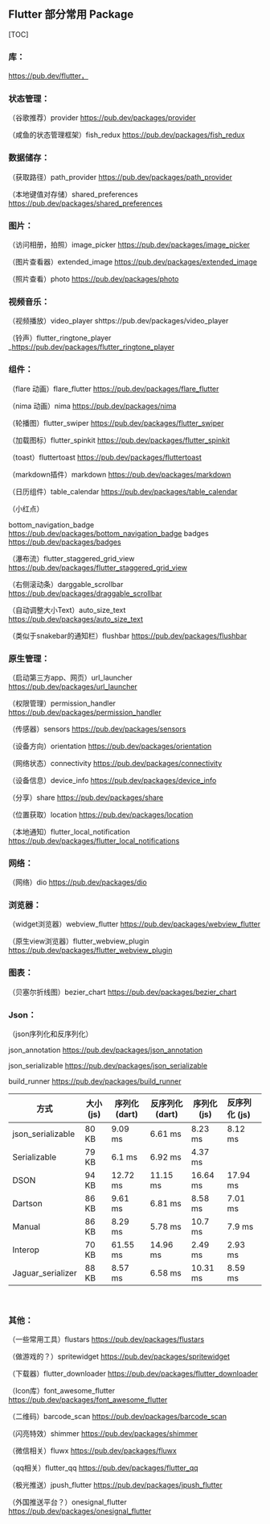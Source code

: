 ## Flutter 部分常用 Package

[TOC]



### 库：

https://pub.dev/flutter，



### 状态管理：

（谷歌推荐）provider https://pub.dev/packages/provider

（咸鱼的状态管理框架）fish_redux https://pub.dev/packages/fish_redux



### 数据储存：

（获取路径）path_provider https://pub.dev/packages/path_provider

（本地键值对存储）shared_preferences https://pub.dev/packages/shared_preferences



### 图片：

（访问相册，拍照）image_picker https://pub.dev/packages/image_picker

（图片查看器）extended_image https://pub.dev/packages/extended_image

（照片查看）photo https://pub.dev/packages/photo



### 视频音乐：
（视频播放）video_player shttps://pub.dev/packages/video_player

（铃声）flutter_ringtone_player _https://pub.dev/packages/flutter_ringtone_player



### 组件：

（flare 动画）flare_flutter https://pub.dev/packages/flare_flutter

（nima 动画）nima https://pub.dev/packages/nima

（轮播图）flutter_swiper https://pub.dev/packages/flutter_swiper

（加载图标）flutter_spinkit https://pub.dev/packages/flutter_spinkit

（toast）fluttertoast  https://pub.dev/packages/fluttertoast

（markdown插件）markdown https://pub.dev/packages/markdown

（日历组件）table_calendar https://pub.dev/packages/table_calendar

（小红点）

  bottom_navigation_badge https://pub.dev/packages/bottom_navigation_badge
  badges https://pub.dev/packages/badges

（瀑布流）flutter_staggered_grid_view https://pub.dev/packages/flutter_staggered_grid_view

（右侧滚动条）darggable_scrollbar https://pub.dev/packages/draggable_scrollbar

（自动调整大小Text）auto_size_text https://pub.dev/packages/auto_size_text

（类似于snakebar的通知栏）flushbar https://pub.dev/packages/flushbar



### 原生管理：

（启动第三方app、网页）url_launcher https://pub.dev/packages/url_launcher

（权限管理）permission_handler https://pub.dev/packages/permission_handler

（传感器）sensors https://pub.dev/packages/sensors

（设备方向）orientation https://pub.dev/packages/orientation

（网络状态）connectivity https://pub.dev/packages/connectivity

（设备信息）device_info https://pub.dev/packages/device_info

（分享）share https://pub.dev/packages/share

（位置获取）location https://pub.dev/packages/location

（本地通知）flutter_local_notification https://pub.dev/packages/flutter_local_notifications



### 网络：

（网络）dio https://pub.dev/packages/dio



### 浏览器：

（widget浏览器）webview_flutter https://pub.dev/packages/webview_flutter

（原生view浏览器）flutter_webview_plugin https://pub.dev/packages/flutter_webview_plugin



### 图表：

（贝塞尔折线图）bezier_chart https://pub.dev/packages/bezier_chart



### Json：

（json序列化和反序列化）

json_annotation https://pub.dev/packages/json_annotation

json_serializable https://pub.dev/packages/json_serializable

build_runner https://pub.dev/packages/build_runner



| 方式              | 大小 (js) | 序列化 (dart) | 反序列化 (dart) | 序列化 (js) | 反序列化 (js) |
| ----------------- | --------- | ------------- | --------------- | ----------- | :------------ |
| json_serializable | 80 KB     | 9.09 ms       | 6.61 ms         | 8.23 ms     | 8.12 ms       |
| Serializable      | 79 KB     | 6.1 ms        | 6.92 ms         | 4.37 ms     |               |
| DSON              | 94 KB     | 12.72 ms      | 11.15 ms        | 16.64 ms    | 17.94 ms      |
| Dartson           | 86 KB     | 9.61 ms       | 6.81 ms         | 8.58 ms     | 7.01 ms       |
| Manual            | 86 KB     | 8.29 ms       | 5.78 ms         | 10.7 ms     | 7.9 ms        |
| Interop           | 70 KB     | 61.55 ms      | 14.96 ms        | 2.49 ms     | 2.93 ms       |
| Jaguar_serializer | 88 KB     | 8.57 ms       | 6.58 ms         | 10.31 ms    | 8.59 ms       |

​		

### 其他：

（一些常用工具）flustars https://pub.dev/packages/flustars

（做游戏的？）spritewidget https://pub.dev/packages/spritewidget

（下载器）flutter_downloader https://pub.dev/packages/flutter_downloader

（Icon库）font_awesome_flutter https://pub.dev/packages/font_awesome_flutter

（二维码）barcode_scan https://pub.dev/packages/barcode_scan

（闪亮特效）shimmer https://pub.dev/packages/shimmer

（微信相关）fluwx https://pub.dev/packages/fluwx

（qq相关）flutter_qq https://pub.dev/packages/flutter_qq

（极光推送）jpush_flutter https://pub.dev/packages/jpush_flutter

（外国推送平台？）onesignal_flutter https://pub.dev/packages/onesignal_flutter